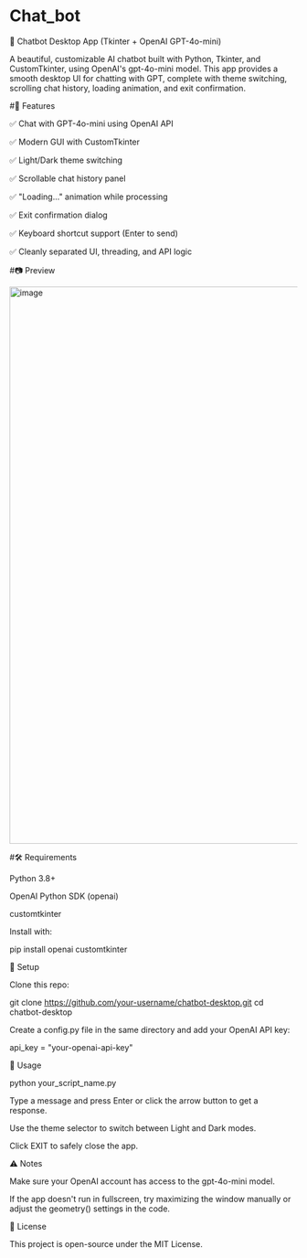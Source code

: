 # Chat_bot
🧠 Chatbot Desktop App (Tkinter + OpenAI GPT-4o-mini)

A beautiful, customizable AI chatbot built with Python, Tkinter, and CustomTkinter, using OpenAI's gpt-4o-mini model. This app provides a smooth desktop UI for chatting with GPT, complete with theme switching, scrolling chat history, loading animation, and exit confirmation.

#🚀 Features

✅ Chat with GPT-4o-mini using OpenAI API

✅ Modern GUI with CustomTkinter

✅ Light/Dark theme switching

✅ Scrollable chat history panel

✅ "Loading..." animation while processing

✅ Exit confirmation dialog

✅ Keyboard shortcut support (Enter to send)

✅ Cleanly separated UI, threading, and API logic

#📷 Preview


<img width="1919" height="975" alt="image" src="https://github.com/user-attachments/assets/3efed627-f97e-4d06-9c4c-a7df17a53451" />




#🛠️ Requirements

Python 3.8+

OpenAI Python SDK (openai)

customtkinter

Install with:

pip install openai customtkinter

🔑 Setup

Clone this repo:

git clone https://github.com/your-username/chatbot-desktop.git
cd chatbot-desktop

Create a config.py file in the same directory and add your OpenAI API key:

api_key = "your-openai-api-key"

🧺 Usage

python your_script_name.py

Type a message and press Enter or click the arrow button to get a response.

Use the theme selector to switch between Light and Dark modes.

Click EXIT to safely close the app.

⚠️ Notes

Make sure your OpenAI account has access to the gpt-4o-mini model.

If the app doesn't run in fullscreen, try maximizing the window manually or adjust the geometry() settings in the code.

📄 License

This project is open-source under the MIT License.

